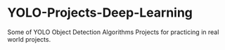 # YOLO-Projects-Deep-Learning
Some of YOLO Object Detection Algorithms Projects for practicing in real world projects. 
